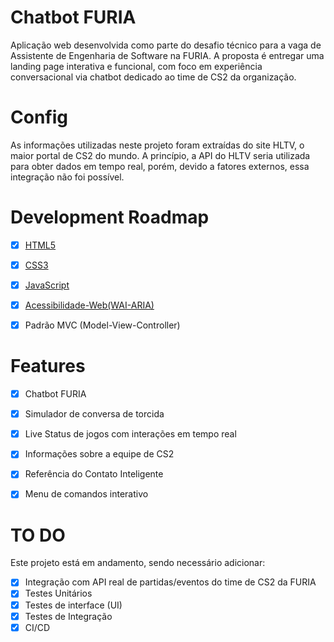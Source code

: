# Chatbot FURIA
Aplicação web desenvolvida como parte do desafio técnico para a vaga de Assistente de Engenharia de Software na FURIA. A proposta é entregar uma landing page interativa e funcional, com foco em experiência conversacional via chatbot dedicado ao time de CS2 da organização.

# Config
As informações utilizadas neste projeto foram extraídas do site HLTV, o maior portal de CS2 do mundo. A princípio, a API do HLTV seria utilizada para obter dados em tempo real, porém, devido a fatores externos, essa integração não foi possível.


# Development Roadmap
- [x] [HTML5](https://developer.mozilla.org/pt-BR/docs/Web/HTML)
- [x] [CSS3](https://developer.mozilla.org/pt-BR/docs/Web/CSS)
- [x] [JavaScript](https://developer.mozilla.org/pt-BR/docs/Web/JavaScript)
- [x] [Acessibilidade-Web(WAI-ARIA)](https://developer.mozilla.org/pt-BR/docs/Web/Accessibility/ARIA)
- [x] Padrão MVC (Model-View-Controller)


# Features
- [x] Chatbot FURIA
- [x] Simulador de conversa de torcida 
- [x] Live Status de jogos com interações em tempo real
- [x] Informações sobre a equipe de CS2 
- [x] Referência do Contato Inteligente 
- [x] Menu de comandos interativo
 

# TO DO
Este projeto está em andamento, sendo necessário adicionar:
- [x] Integração com API real de partidas/eventos do time de CS2 da FURIA
- [x] Testes Unitários
- [x] Testes de interface (UI)
- [x] Testes de Integração    
- [x] CI/CD   